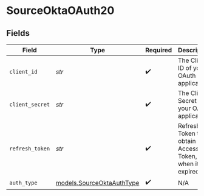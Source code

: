 # SourceOktaOAuth20


## Fields

| Field                                                        | Type                                                         | Required                                                     | Description                                                  |
| ------------------------------------------------------------ | ------------------------------------------------------------ | ------------------------------------------------------------ | ------------------------------------------------------------ |
| `client_id`                                                  | *str*                                                        | :heavy_check_mark:                                           | The Client ID of your OAuth application.                     |
| `client_secret`                                              | *str*                                                        | :heavy_check_mark:                                           | The Client Secret of your OAuth application.                 |
| `refresh_token`                                              | *str*                                                        | :heavy_check_mark:                                           | Refresh Token to obtain new Access Token, when it's expired. |
| `auth_type`                                                  | [models.SourceOktaAuthType](../models/sourceoktaauthtype.md) | :heavy_check_mark:                                           | N/A                                                          |
